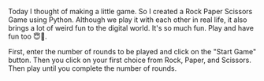 Today I thought of making a little game. So I created a Rock Paper Scissors Game using Python. Although we play it with each other in real life, it also brings a lot of weird fun to the digital world. It's so much fun. Play and have fun too 😇🚀.

First, enter the number of rounds to be played and click on the "Start Game" button. Then you click on your first choice from Rock, Paper, and Scissors. Then play until you complete the number of rounds.

